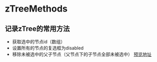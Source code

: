 # zTreeMethods
## 记录zTree的常用方法
* 获取选中的节点id（数组）
* 设置所有的节点的复选框为disabled
* 移除未被选中的父子节点（父节点下的子节点全部未被选中）
[预览地址](https://graceyoung.github.io/zTreeMethods/)
